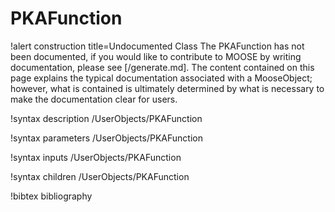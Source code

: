 <!-- MOOSE Documentation Stub: Remove this when content is added. -->

# PKAFunction

!alert construction title=Undocumented Class
The PKAFunction has not been documented, if you would like to contribute to MOOSE by
writing documentation, please see [/generate.md]. The content contained on this page explains
the typical documentation associated with a MooseObject; however, what is contained is ultimately
determined by what is necessary to make the documentation clear for users.

!syntax description /UserObjects/PKAFunction

!syntax parameters /UserObjects/PKAFunction

!syntax inputs /UserObjects/PKAFunction

!syntax children /UserObjects/PKAFunction

!bibtex bibliography
